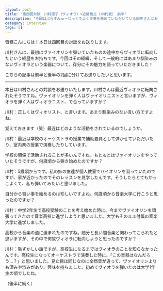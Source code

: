 ```yaml
---
layout: post
title: "第四回対談　川村凛子（ヴィオラ）×近藤喬之（+M代表）　前半"
description: "今回はぷらすみゅーじっくでよく伴奏を務めていただいている田中さんにお話を伺いました。"
category: interview
tags: []
---
```



皆様こんにちは！本日は四回目の対談をお送りします。

川村さんは、最初はヴァイオリンを弾いていたものの途中からヴィオラに転向したという経歴をお持ちです。今回はその経緯、そして一般的にはあまり馴染みのないヴィオラという楽器について、存分にその魅力を語っていただきました！


こちらの記事は前半と後半の2回に分けてお送りしたいと思います。

---


<p class="interviewer">本日は川村さんとの対談をお送りいたします。川村さんは最近ヴィオラに転向されたそうですね。ヴァイオリンを弾く人はヴァイオリニストと言いますが、ヴィオラを弾く人はヴィオラニスト、で合っていますか？</p>


川村：正しくはヴィオリスト、と言います。あまり馴染みのない言い方ですよね。


<p class="interviewer">覚えておきます（笑）最近はどのような活動をされているのでしょうか。</p>


川村：最近は学校のオーケストラの授業で補助要員として弾かせていただいたり、室内楽の授業で演奏したりしています。


<p class="interviewer">学校の関係で活動されることが多いんですね。もともとはヴァイオリンをやっていたそうですが、何歳頃から弾き始めたのですか？</p>


川村：5歳頃からです。私の姉の友達が個人教室でバイオリンを習っていたのですが、家が近かったのでそのレッスンを見学したんです。そうしたらとてもかっこよくて、私も弾いてみたいと思いました。


<p class="interviewer">自分から習い事を始めるのは珍しいですよね。何歳頃から音楽大学に行こうと思ったのですか？</p>


川村：中学2年生で高校受験のことを考え始めた時に、今までヴァイオリンを頑張ってきたので音楽高校に進学しようと思いました。大学もそのまま付属の音楽大学に進学しました。


<p class="interviewer">高校から音楽の道に進まれたのですね。随分と長い間音楽と関わってこられたと思いますが、その中で何故ヴィオラに転向しようと思ったのですか？</p>


川村：恥ずかしい話ですが、高校生になるまではヴィオラのことを知らなかったんです。高校生になってオーケストラで演奏した時に、「この楽器はなんだろう…？」と思いました。見た目は同じなのに全然音が違って、ヴァイオリンよりも深みや渋みがあり、興味を持ちました。初めてヴィオラを弾いたのは大学1年生の頃でしたね。

（後半に続く）
